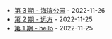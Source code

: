 * [第 3 期 - 海滨公园](https://www.dongh.tech/3-海滨公园) - 2022-11-26
* [第 2 期 - 远方](https://www.dongh.tech/2-远方) - 2022-11-25
* [第 1 期 - hello](https://www.dongh.tech/1-hello) - 2022-11-25
